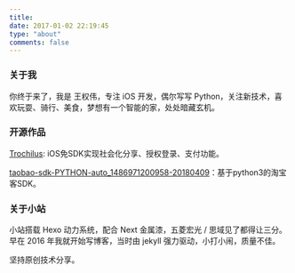 ```yaml
---
title: 
date: 2017-01-02 22:19:45
type: "about"
comments: false
---
```


### 关于我
你终于来了，我是 王权伟，专注 iOS 开发，偶尔写写 Python，关注新技术，喜欢玩耍、骑行、美食，梦想有一个智能的家，处处暗藏玄机。

### 开源作品
[Trochilus](https://github.com/quanweiwang/Trochilus): iOS免SDK实现社会化分享、授权登录、支付功能。

[taobao-sdk-PYTHON-auto_1486971200958-20180409](https://github.com/quanweiwang/taobao-sdk-PYTHON-auto_1486971200958-20180409)：基于python3的淘宝客SDK。

### 关于小站
小站搭载 Hexo 动力系统，配合 Next 金属漆，五菱宏光 / 思域见了都得让三分。早在 2016 年我就开始写博客，当时由 jekyll 强力驱动，小打小闹，质量不佳。

坚持原创技术分享。
